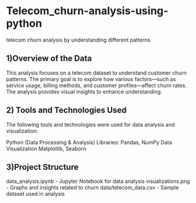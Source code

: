 # Telecom_churn-analysis-using-python
telecom churn analysis by understanding different patterns

## 1)Overview of the Data

This analysis focuses on a telecom dataset to understand customer churn patterns. The primary goal is to explore how various factors—such as service usage, billing methods, and customer profiles—affect churn rates. The analysis provides visual insights to enhance understanding.

## 2) Tools and Technologies Used

The following tools and technologies were used for data analysis and visualization:

Python (Data Processing & Analysis)
Libraries: Pandas, NumPy
Data Visualization
Matplotlib, Seaborn


## 3)Project Structure
data_analysis.ipynb - Jupyter Notebook for data analysis
visualizations.png - Graphs and insights related to churn
data/telecom_data.csv - Sample dataset used in analysis
